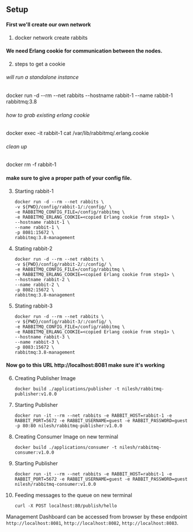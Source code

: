 
## Setup

#### First we'll create our own network
1. docker network create rabbits

#### We need Erlang cookie for communication between the nodes.
2. steps to get a cookie 

###### will run a standalone instance  
docker run -d --rm --net rabbits --hostname rabbit-1 --name rabbit-1 rabbitmq:3.8
###### how to grab existing erlang cookie
docker exec -it rabbit-1 cat /var/lib/rabbitmq/.erlang.cookie
###### clean up
docker rm -f rabbit-1

#### make sure to give a proper path of your config file.
3. Starting rabbit-1

    ```
    docker run -d --rm --net rabbits \  
    -v ${PWD}/config/rabbit-1/:/config/ \  
    -e RABBITMQ_CONFIG_FILE=/config/rabbitmq \
    -e RABBITMQ_ERLANG_COOKIE=<copied Erlang cookie from step1> \
    --hostname rabbit-1 \
    --name rabbit-1 \
    -p 8081:15672 \
    rabbitmq:3.8-management
    ```

2. Stating rabbit-2

    ```
    docker run -d --rm --net rabbits \  
    -v ${PWD}/config/rabbit-2/:/config/ \
    -e RABBITMQ_CONFIG_FILE=/config/rabbitmq \
    -e RABBITMQ_ERLANG_COOKIE=<copied Erlang cookie from step1> \
    --hostname rabbit-2 \
    --name rabbit-2 \
    -p 8082:15672 \
    rabbitmq:3.8-management
    ```

3. Stating rabbit-3

    ```
    docker run -d --rm --net rabbits \  
    -v ${PWD}/config/rabbit-3/:/config/ \
    -e RABBITMQ_CONFIG_FILE=/config/rabbitmq \
    -e RABBITMQ_ERLANG_COOKIE=<copied Erlang cookie from step1> \
    --hostname rabbit-3 \
    --name rabbit-3 \
    -p 8083:15672 \
    rabbitmq:3.8-management
    
    ```
#### Now go to this URL http://localhost:8081 make sure it's working

6. Creating Publisher Image

    ```
    docker build ./applications/publisher -t nilesh/rabbitmq-publisher:v1.0.0
    ```
7. Starting Publisher
    ```
    docker run -it --rm --net rabbits -e RABBIT_HOST=rabbit-1 -e RABBIT_PORT=5672 -e RABBIT_USERNAME=guest -e RABBIT_PASSWORD=guest -p 80:80 nilesh/rabbitmq-publisher:v1.0.0
    ```

8. Creating Consumer Image on new terminal
    ```
    docker build ./applications/consumer -t nilesh/rabbitmq-consumer:v1.0.0
    ```
9. Starting Publisher
    ```
    docker run -it --rm --net rabbits -e RABBIT_HOST=rabbit-1 -e RABBIT_PORT=5672 -e RABBIT_USERNAME=guest -e RABBIT_PASSWORD=guest nilesh/rabbitmq-consumer:v1.0.0
    ```

10. Feeding messages to the queue on new terminal
    ```
    curl -X POST localhost:80/publish/hello
    ```


Management Dashboard can be accessed from browser by these endpoint `http://localhost:8081`, `http://localhost:8082`, `http://localhost:8083`.
